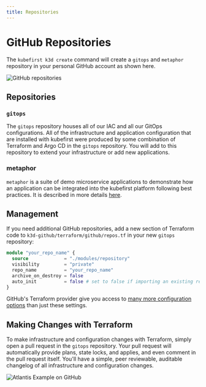 ```yaml
---
title: Repositories
---
```


# GitHub Repositories

The `kubefirst k3d create` command will create a `gitops` and `metaphor` repository in your personal GitHub account as shown here.

![GitHub repositories](@site/docs/img/common/github/repositories.png)

## Repositories

### `gitops`

The `gitops` repository houses all of our IAC and all our GitOps configurations. All of the infrastructure and application configuration that are installed with kubefirst were produced by some combination of Terraform and Argo CD in the `gitops` repository. You will add to this repository to extend your infrastructure or add new applications.

### metaphor

`metaphor` is a suite of demo microservice applications to demonstrate how an application can be integrated into the kubefirst platform following best practices. It is described in more details [here](@site/docs/common/metaphor.mdx).

## Management

If you need additional GitHub repositories, add a new section of Terraform code to `k3d-github/terraform/github/repos.tf` in your new `gitops` repository:

```terraform
module "your_repo_name" {
  source             = "./modules/repository"
  visibility         = "private"
  repo_name          = "your_repo_name"
  archive_on_destroy = false
  auto_init          = false # set to false if importing an existing repository
}
```

GitHub's Terraform provider give you access to [many more configuration options](https://registry.terraform.io/providers/integrations/github/latest/docs) than just these settings.

## Making Changes with Terraform

To make infrastructure and configuration changes with Terraform, simply open a pull request in the `gitops` repository. Your pull request will automatically provide plans, state locks, and applies, and even comment in the pull request itself. You'll have a simple, peer reviewable, auditable changelog of all infrastructure and configuration changes.

![Atlantis Example on GitHub](@site/docs/img/common/github/atlantis.png)
